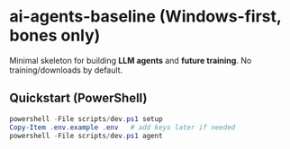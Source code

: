 # ai-agents-baseline (Windows-first, bones only)

Minimal skeleton for building **LLM agents** and **future training**.
No training/downloads by default.

## Quickstart (PowerShell)
```powershell
powershell -File scripts/dev.ps1 setup
Copy-Item .env.example .env   # add keys later if needed
powershell -File scripts/dev.ps1 agent
